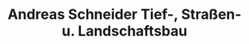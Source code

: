 ---
title: "Andreas Schneider Tief-, Straßen- u. Landschaftsbau"
url: /bonn/andreas-schneider-tief-strassen-u-landschaftsbau/
shop: Baustoffe
---